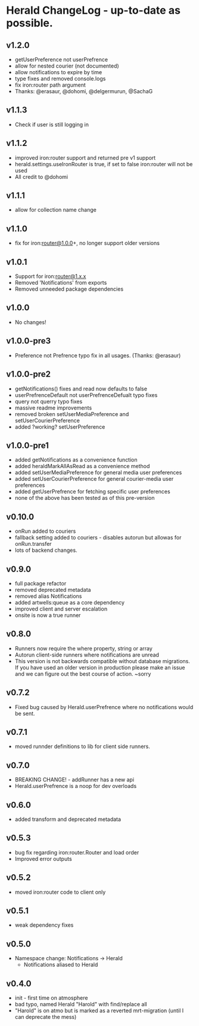 # Herald ChangeLog - up-to-date as possible.

## v1.2.0
  * getUserPreference not userPrefrence
  * allow for nested courier (not documented)
  * allow notifications to expire by time
  * type fixes and removed console.logs
  * fix iron:router path argument 
  * Thanks: @erasaur, @dohomi, @delgermurun, @SachaG

## v1.1.3
  * Check if user is still logging in

## v1.1.2
  * improved iron:router support and returned pre v1 support
  * herald.settings.useIronRouter is true, if set to false iron:router will not be used
  * All credit to @dohomi

## v1.1.1
  * allow for collection name change

## v1.1.0
  * fix for iron:router@1.0.0+, no longer support older versions

## v1.0.1
  * Support for iron:router@1.x.x
  * Removed 'Notifications' from exports
  * Removed unneeded package dependencies

## v1.0.0
  * No changes!

## v1.0.0-pre3
  * Preference not Prefrence typo fix in all usages. (Thanks: @erasaur)

## v1.0.0-pre2
  * getNotifications() fixes and read now defaults to false
  * userPrefrenceDefault not userPrefrenceDefualt typo fixes
  * query not querry typo fixes
  * massive readme improvements
  * removed broken setUserMediaPreference and setUserCourierPreference
  * added ?working? setUserPreference

## v1.0.0-pre1
  * added getNotifications as a convenience function
  * added heraldMarkAllAsRead as a convenience method
  * added setUserMediaPreference for general media user preferences
  * added setUserCourierPreference for general courier-media user preferences
  * added getUserPrefrence for fetching specific user preferences
  * none of the above has been tested as of this pre-version

## v0.10.0
  * onRun added to couriers
  * fallback setting added to couriers - disables autorun but allowas for onRun.transfer
  * lots of backend changes.

## v0.9.0
  * full package refactor
  * removed deprecated metadata
  * removed alias Notifications
  * added artwells:queue as a core dependency
  * improved client and server escalation
  * onsite is now a true runner

## v0.8.0
  * Runners now require the where property, string or array
  * Autorun client-side runners where notifications are unread
  * This version is not backwards compatible without database migrations. If you have used an older version in production please make an issue and we can figure out the best course of action. ~sorry

## v0.7.2
  * Fixed bug caused by Herald.userPrefrence where no notifications would be sent.

## v0.7.1 
  * moved runnder definitions to lib for client side runners.

## v0.7.0
  * BREAKING CHANGE! - addRunner has a new api
  * Herald.userPrefrence is a noop for dev overloads

## v0.6.0
  * added transform and deprecated metadata

## v0.5.3
  * bug fix regarding iron:router.Router and load order 
  * Improved error outputs

## v0.5.2
  * moved iron:router code to client only

## v0.5.1
  * weak dependency fixes

## v0.5.0
 * Namespace change: Notifications -> Herald
   * Notifications aliased to Herald

## v0.4.0
 * init - first time on atmosphere
 * bad typo, named Herald "Harold" with find/replace all
 * "Harold" is on atmo but is marked as a reverted mrt-migration (until I can deprecate the mess)
